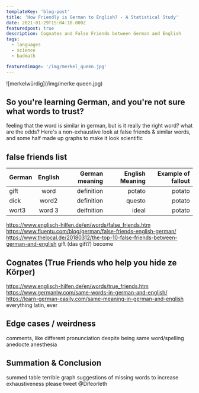 ```yaml
---
templateKey: 'blog-post'
title: 'How Friendly is German to English? - A Statistical Study'
date: 2021-01-29T15:04:10.000Z
featuredpost: true
description: Cognates and False Friends between German and English
tags:
  - languages
  - science
  - badmath

featuredimage: '/img/merkel_queen.jpg'
---
```


![merkelwürdig](/img/merke queen.jpg)
>
## So you're learning German, and you're not sure what words to trust?
>
feeling that the word is similar in german, but is it really the right word? what are the odds?
Here's a non-exhaustive look at false friends & similar words, and some half made up graphs to make it look scientific

## false friends list
| German        | English       | German meaning  | English Meaning | Example of fallout |
| ------------- |:-------------:| ---------------:|----------------:|-------------------:|
| gift          | word          | definition      |      potato     |      potato        |
| dick         | word2         |   definition    |   questo        |      potato        |
| wort3         | word 3        |    deifnition   |   ideal         |      potato        |
>
https://www.englisch-hilfen.de/en/words/false_friends.htm
https://www.fluentu.com/blog/german/false-friends-english-german/
https://www.thelocal.de/20180312/the-top-10-false-friends-between-german-and-english
 gift (das gift?)
become
>
## Cognates (True Friends who help you hide ze Körper)
https://www.englisch-hilfen.de/en/words/true_friends.htm
https://www.germanlw.com/same-words-in-german-and-english/
https://learn-german-easily.com/same-meaning-in-german-and-english
everything latin, ever
>
## Edge cases / weirdness
comments, like different pronunciation despite being same word/spelling
anedocte anesthesia
>
## Summation & Conclusion
summed table
terrible graph
suggestions of missing words to increase exhaustiveness please tweet @Difeorleth

>
